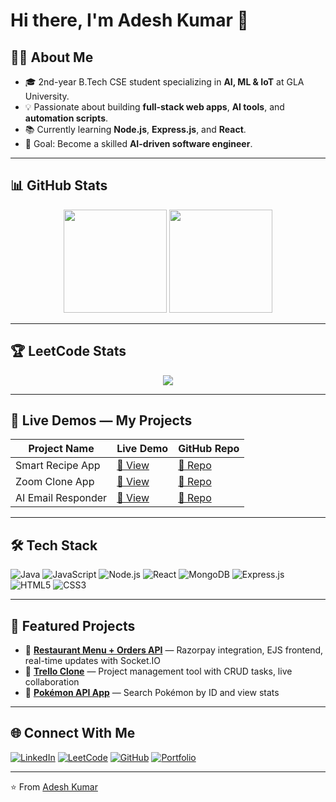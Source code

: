 # Hi there, I'm Adesh Kumar 👋

## 👨‍💻 About Me
- 🎓 2nd-year B.Tech CSE student specializing in **AI, ML & IoT** at GLA University.
- 💡 Passionate about building **full-stack web apps**, **AI tools**, and **automation scripts**.
- 📚 Currently learning **Node.js**, **Express.js**, and **React**.
- 🎯 Goal: Become a skilled **AI-driven software engineer**.

---

## 📊 GitHub Stats
<p align="center">
  <img src="https://github-readme-stats.vercel.app/api?username=adeshkunatl&show_icons=true&theme=tokyonight" height="165"/>
  <img src="https://github-readme-streak-stats.herokuapp.com/?user=adeshkuntal&theme=tokyonight" height="165"/>
</p>

---

## 🏆 LeetCode Stats
<p align="center">
  <img src="https://leetcard.jacoblin.cool/adeshkuntal?theme=dark&font=Karma&ext=contest" />
</p>

---

## 🚀 Live Demos — My Projects
| Project Name | Live Demo | GitHub Repo |
|--------------|-----------|-------------|
| Smart Recipe App | [🔗 View](LIVE_LINK_HERE) | [📂 Repo](REPO_LINK_HERE) |
| Zoom Clone App | [🔗 View](LIVE_LINK_HERE) | [📂 Repo](REPO_LINK_HERE) |
| AI Email Responder | [🔗 View](LIVE_LINK_HERE) | [📂 Repo](REPO_LINK_HERE) |

---

## 🛠 Tech Stack
![Java](https://img.shields.io/badge/Java-%23ED8B00.svg?style=for-the-badge&logo=java&logoColor=white)
![JavaScript](https://img.shields.io/badge/JavaScript-%23323330.svg?style=for-the-badge&logo=javascript&logoColor=%23F7DF1E)
![Node.js](https://img.shields.io/badge/Node.js-6DA55F?style=for-the-badge&logo=node.js&logoColor=white)
![React](https://img.shields.io/badge/React-%2320232a.svg?style=for-the-badge&logo=react&logoColor=%2361DAFB)
![MongoDB](https://img.shields.io/badge/MongoDB-%234ea94b.svg?style=for-the-badge&logo=mongodb&logoColor=white)
![Express.js](https://img.shields.io/badge/Express.js-%23404d59.svg?style=for-the-badge)
![HTML5](https://img.shields.io/badge/HTML5-%23E34F26.svg?style=for-the-badge&logo=html5&logoColor=white)
![CSS3](https://img.shields.io/badge/CSS3-%231572B6.svg?style=for-the-badge&logo=css3&logoColor=white)

---

## 📌 Featured Projects
- 🔹 **[Restaurant Menu + Orders API](REPO_LINK)** — Razorpay integration, EJS frontend, real-time updates with Socket.IO  
- 🔹 **[Trello Clone](REPO_LINK)** — Project management tool with CRUD tasks, live collaboration  
- 🔹 **[Pokémon API App](REPO_LINK)** — Search Pokémon by ID and view stats  

---

## 🌐 Connect With Me
[![LinkedIn](https://img.shields.io/badge/LinkedIn-%230077B5.svg?style=for-the-badge&logo=linkedin&logoColor=white)](YOUR_LINKEDIN_LINK)
[![LeetCode](https://img.shields.io/badge/LeetCode-%23FFA116.svg?style=for-the-badge&logo=LeetCode&logoColor=white)](YOUR_LEETCODE_PROFILE)
[![GitHub](https://img.shields.io/badge/GitHub-%23121011.svg?style=for-the-badge&logo=github&logoColor=white)](https://github.com/YOUR_GITHUB_USERNAME)
[![Portfolio](https://img.shields.io/badge/Portfolio-%23000000.svg?style=for-the-badge&logo=firefox&logoColor=white)](YOUR_PORTFOLIO_LINK)

---
⭐️ From [Adesh Kumar](https://github.com/YOUR_GITHUB_USERNAME)
